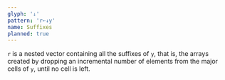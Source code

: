 ```yaml
---
glyph: '↓'
pattern: 'r←↓y'
name: Suffixes
planned: true
---
```


`r` is a nested vector containing all the suffixes of `y`, that is, the arrays created by dropping an incremental number of elements from the major cells of `y`, until no cell is left.